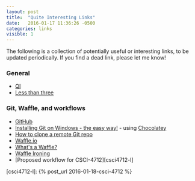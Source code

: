 ```yaml
---
layout: post
title:  "Quite Interesting Links"
date:   2016-01-17 11:36:26 -0500
categories: links
visible: 1
---
```

The following is a collection of potentially useful or interesting links, to be updated periodically. If you find a dead link, please let me know!

### General
- [QI][qi-l]
- [Less than three][llt]

### Git, Waffle, and workflows
- [GitHub][github-l]
- [Installing Git on Windows - the easy way!][gitinstall-l] - using [Chocolatey][choc-l]
- [How to clone a remote Git repo][gitclone-l]
- [Waffle.io][waffle-l]
- [What's a Waffle?][wafflei-l]
- [Waffle Ironing][wwf-l]
- [Proposed workflow for CSCI-4712][csci4712-l]

[qi-l]: http://qi.com
[llt]: http://cdn.teen.com/wp-content/uploads/2014/10/taylor-swift-heart.gif
[github-l]: http://github.com
[waffle-l]: http://waffle.io
[wafflei-l]: https://youtu.be/yEbRaA3rYuA
[gitinstall-l]: https://mva.microsoft.com/en-us/training-courses/using-git-with-visual-studio-2013-jump-start-8306?l=WGG4QtYy_8604984382
[choc-l]: https://chocolatey.org
[gitclone-l]: https://help.github.com/articles/cloning-a-repository/
[wwf-l]: https://github.com/waffleio/waffle.io/wiki/Recommended-Workflow-Using-Pull-Requests-&-Automatic-Work-Tracking
[csci4712-l]: {% post_url 2016-01-18-csci-4712 %}
